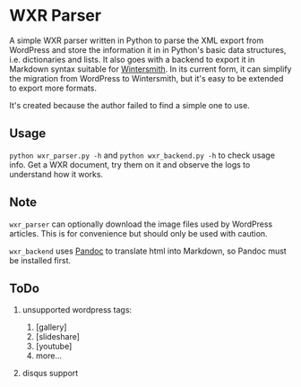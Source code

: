 # WXR Parser

A simple WXR parser written in Python to parse the XML export from
WordPress and store the information it in in Python's basic data
structures, i.e. dictionaries and lists. It also goes with a backend
to export it in Markdown syntax suitable for
[Wintersmith](http://wintersmith.io). In its current form, it can
simplify the migration from WordPress to Wintersmith, but it's easy to
be extended to export more formats.

It's created because the author failed to find a simple one to use.

## Usage

`python wxr_parser.py -h` and `python wxr_backend.py -h` to check
usage info. Get a WXR document, try them on it and observe the logs to
understand how it works.

## Note

`wxr_parser` can optionally download the image files used by WordPress
articles. This is for convenience but should only be used with
caution.

`wxr_backend` uses [Pandoc](http://johnmacfarlane.net/pandoc/) to
translate html into Markdown, so Pandoc must be installed first.

## ToDo

1.  unsupported wordpress tags:

	1. [gallery]
	2. [slideshare]
	3. [youtube]
	4. more...

2. disqus support
